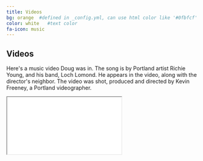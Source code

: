 ```yaml
---
title: Videos
bg: orange  #defined in _config.yml, can use html color like '#0fbfcf'
color: white   #text color
fa-icon: music
---
```


## Videos

Here's a music video Doug was in. The song is by Portland artist Richie Young, and his band, Loch Lomond. He appears in the video, along with the director's neighbor. The video was shot, produced and directed by Kevin Freeney, a Portland videographer.

<div class="icontain">
  <iframe src="//www.youtube.com/embed/pj8FsdD9Ha0" allowfullscreen></iframe>
</div>